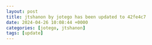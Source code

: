 ```yaml
---
layout: post
title: jtshanon by jotego has been updated to 42fe4c7
date: 2024-04-26 10:08:44 +0000
categories: [jotego, jtshanon]
tags: [update]
---
```


